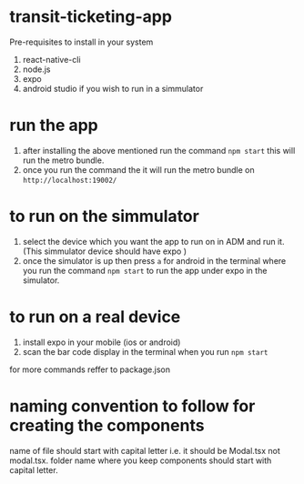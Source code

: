 # transit-ticketing-app
Pre-requisites to install in your system
1. react-native-cli
2. node.js
3. expo
4. android studio if you wish to run in a simmulator

# run the app
1. after installing the above mentioned run the command `npm start` this will run the metro bundle.
2. once you run the command the it will run the metro bundle on `http://localhost:19002/`
  # to run on the simmulator
  1.  select the device which you want the app to run on in ADM and run it. (This simmulator device should have expo )
  2. once the simulator is up then press `a` for android in the terminal where you run the command `npm start` to run the app under expo in the simulator.

  # to run on a real device
  1. install expo in your mobile (ios or android)
  2. scan the bar code display in the terminal when you run `npm start`

for more commands reffer to package.json

# naming convention to follow for creating the components
  name of file should start with capital letter i.e. it should be Modal.tsx not modal.tsx.
  folder name where you keep components should start with capital letter.
